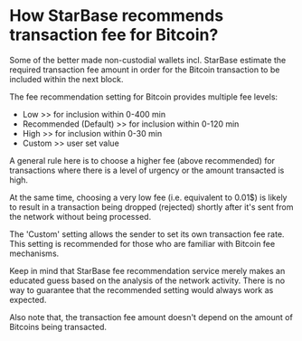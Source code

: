 # How StarBase recommends transaction fee for Bitcoin?

Some of the better made non-custodial wallets incl. StarBase estimate the required transaction fee amount in order for the Bitcoin transaction to be included within the next block.

The fee recommendation setting for Bitcoin provides multiple fee levels:

- Low >> for inclusion within 0-400 min
- Recommended (Default) >> for inclusion within 0-120 min
- High >> for inclusion within 0-30 min
- Custom >> user set value

A general rule here is to choose a higher fee (above recommended) for transactions where there is a level of urgency or the amount transacted is high.

At the same time, choosing a very low fee (i.e. equivalent to 0.01$) is likely to result in a transaction being dropped (rejected) shortly after it's sent from the network without being processed.

The 'Custom' setting allows the sender to set its own transaction fee rate. This setting is recommended for those who are familiar with Bitcoin fee mechanisms.

Keep in mind that StarBase fee recommendation service merely makes an educated guess based on the analysis of the network activity. There is no way to guarantee that the recommended setting would always work as expected.

Also note that, the transaction fee amount doesn't depend on the amount of Bitcoins being transacted.

